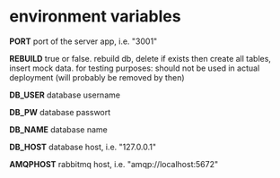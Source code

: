 # environment variables  

__PORT__ port of the server app, i.e. "3001"  

__REBUILD__ true or false. rebuild db, delete if exists then create all tables, insert mock data. for testing purposes: should not be used in actual deployment (will probably be removed by then)

__DB_USER__ database username  

__DB_PW__ database passwort  

__DB_NAME__ database name  

__DB_HOST__ database host, i.e. "127.0.0.1"  

__AMQPHOST__ rabbitmq host, i.e. "amqp://localhost:5672"  